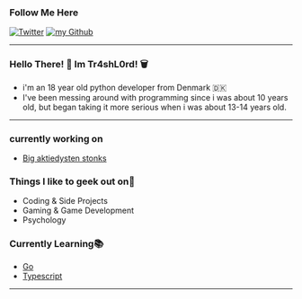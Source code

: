 ### Follow Me Here

<a href="https://twitter.com/intent/follow?screen_name=XxTr4sL0rdxX&tw_p=followbutton" target="_blank"><img alt="Twitter" src="https://img.shields.io/badge/twitter-%231DA1F2.svg?&style=for-the-badge&logo=twitter&logoColor=white" /></a>
<a href="https://github.com/Tr4shL0rd" target="_blank"><img alt="my Github" src="https://img.shields.io/github/followers/Tr4shL0rd?color=black&style=for-the-badge" /></a>

---

### Hello There! 👋 Im Tr4shL0rd! 🗑️

-   i'm an 18 year old python developer from Denmark 🇩🇰
-   I've been messing around with programming since i was about 10 years old, but began taking it more serious when i was about 13-14 years old.

---

### currently working on

-   [Big aktiedysten stonks](https://github.com/Tr4shL0rd/aktiedystenStonks) 

### Things I like to geek out on🔭

-   Coding & Side Projects
-   Gaming & Game Development
-   Psychology

### Currently Learning📚

-   [Go](https://go.dev/)
-   [Typescript](https://www.typescriptlang.org/)

---
